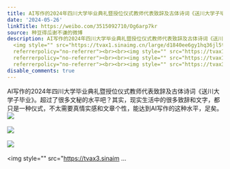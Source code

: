 ```yaml
---
title: AI写作的2024年四川大学毕业典礼暨授位仪式教师代表致辞及古体诗词《送川大学子毕业》。超过了很多文秘的水平吧？其实，现实生活中的很多致辞和文字，都只是一种...
date: '2024-05-26'
linkTitle: https://weibo.com/3515092710/Og6arp7kr
source: 种豆得瓜谢不谦的微博
description: AI写作的2024年四川大学毕业典礼暨授位仪式教师代表致辞及古体诗词《送川大学子毕业》。超过了很多文秘的水平吧？其实，现实生活中的很多致辞和文字，都只是一种仪式，不太需要真情实感和文章个性，能达到AI写作的这种水平，足矣。
  <img style="" src="https://tvax1.sinaimg.cn/large/d1840ee6gy1hq36jl5ttej20u01ueai8.jpg"
  referrerpolicy="no-referrer"><br><br><img style="" src="https://tvax1.sinaimg.cn/large/d1840ee6gy1hq36jlq8quj20u01ue12k.jpg"
  referrerpolicy="no-referrer"><br><br><img style="" src="https://tvax1.sinaimg.cn/large/d1840ee6gy1hq36jmajebj20u01ue105.jpg"
  referrerpolicy="no-referrer"><br><br><img style="" src="https://tvax3.sinaim ...
disable_comments: true
---
```

AI写作的2024年四川大学毕业典礼暨授位仪式教师代表致辞及古体诗词《送川大学子毕业》。超过了很多文秘的水平吧？其实，现实生活中的很多致辞和文字，都只是一种仪式，不太需要真情实感和文章个性，能达到AI写作的这种水平，足矣。 <img style="" src="https://tvax1.sinaimg.cn/large/d1840ee6gy1hq36jl5ttej20u01ueai8.jpg" referrerpolicy="no-referrer"><br><br><img style="" src="https://tvax1.sinaimg.cn/large/d1840ee6gy1hq36jlq8quj20u01ue12k.jpg" referrerpolicy="no-referrer"><br><br><img style="" src="https://tvax1.sinaimg.cn/large/d1840ee6gy1hq36jmajebj20u01ue105.jpg" referrerpolicy="no-referrer"><br><br><img style="" src="https://tvax3.sinaim ...